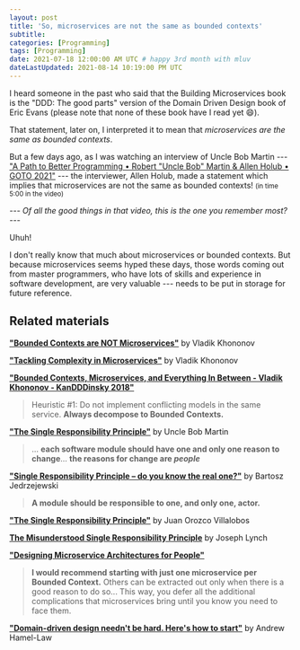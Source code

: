 ```yaml
---
layout: post
title: 'So, microservices are not the same as bounded contexts'
subtitle: 
categories: [Programming]
tags: [Programming]
date: 2021-07-18 12:00:00 AM UTC # happy 3rd month with mluv
dateLastUpdated: 2021-08-14 10:19:00 PM UTC
---
```


<!-- July 15, 2021  5:00 AM Philippine Time -->
<!-- Finished July 16, 2021  6:18 AM Philippine Time -->
<!-- Updated July 22, 2021  6:45 AM Philippine Time -->
<!-- Updated August 15, 2021  6:19 AM Philippine Time - "I would recommend starting with just one microservice per Bounded Context." -->



I heard someone in the past who said that the Building Microservices book is the "DDD: The good parts" version of the Domain Driven Design book of Eric Evans (please note that none of these book have I read yet :smile:). 
<!-- --- I tend to remember statements like that because it it a comparison between two famous books, and to be economical ... and I prefer reading a smaller book than a large one, and I prefer buying a cheaper one, and a more recently published one. ---  -->
That statement, later on, I interpreted it to mean that _microservices are the same as bounded contexts_.

But a few days ago, as I was watching an interview of Uncle Bob Martin --- ["A Path to Better Programming • Robert "Uncle Bob" Martin & Allen Holub • GOTO 2021"](https://www.youtube.com/watch?v=QnmRpHFoYLk&t=747s&ab_channel=GOTOConferences) --- the interviewer, Allen Holub, made a statement which implies that microservices are not the same as bounded contexts! <small>(in time 5:00 in the video)</small>


_--- Of all the good things in that video, this is the one you remember most? ---_


Uhuh!


I don't really know that much about microservices or bounded contexts. But because microservices seems hyped these days, those words coming out from master programmers, who have lots of skills and experience in software development, are very valuable --- needs to be put in storage for future reference.



## Related materials

**["Bounded Contexts are NOT Microservices"](https://vladikk.com/2018/01/21/bounded-contexts-vs-microservices/)** by Vladik Khononov

**["Tackling Complexity in Microservices"](https://vladikk.com/2018/02/28/microservices/)**  by Vladik Khononov

**["Bounded Contexts, Microservices, and Everything In Between - Vladik Khononov - KanDDDinsky 2018"](https://www.youtube.com/watch?v=dlnu5pSsg7k&t=211s&ab_channel=KanDDDinsky)**

> Heuristic #1: Do not implement conflicting models in the same service. **Always decompose to Bounded Contexts.**



**["The Single Responsibility Principle"](https://blog.cleancoder.com/uncle-bob/2014/05/08/SingleReponsibilityPrinciple.html)** by Uncle Bob Martin

> ... **each software module should have one and only one reason to change**... **the reasons for change are _people_**

**["Single Responsibility Principle – do you know the real one?"](https://www.e4developer.com/2018/10/04/single-responsibility-principle-do-you-know-the-real-one/)** by Bartosz Jedrzejewski

> **A module should be responsible to one, and only one, actor.**

**["The Single Responsibility Principle"](https://www.brainstobytes.com/the-single-responsibility-principle/)** by Juan Orozco Villalobos

**[The Misunderstood Single Responsibility Principle](http://www.softwareonthebrain.com/2022/01/the-misunderstood-single-responsibility.html)** by Joseph Lynch

<!-- from Uncle Bob's tweet - https://twitter.com/unclebobmartin/status/1485224521875562498 -->


**["Designing Microservice Architectures for People"](https://cloudnative.ly/designing-microservice-architectures-for-people-fcb4fb92397)**

> **I would recommend starting with just one microservice per Bounded Context.** Others can be extracted out only when there is a good reason to do so... This way, you defer all the additional complications that microservices bring until you know you need to face them.



**["Domain-driven design needn't be hard. Here's how to start"](https://www.thoughtworks.com/insights/blog/domain-driven-design-neednt-be-hard-heres-how-start)** by Andrew Hamel-Law

